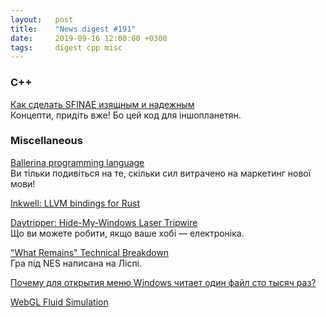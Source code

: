 ```yaml
---
layout:   post
title:    "News digest #191"
date:     2019-09-16 12:00:00 +0300
tags:     digest cpp misc
---
```


<!--このダイジェストはん日本語で書きました。-->

<!--
2019-09-09: preparations started
-->

### C++

[Как сделать SFINAE изящным и надежным](https://habr.com/ru/company/otus/blog/466915/)<br/>
Концепти, придіть вже! Бо цей код для іншопланетян.
<!-- コンセプトが欲しい。このコードが分かりませんから。-->

### Miscellaneous

[Ballerina programming language](https://v1-0.ballerina.io)<br/>
Ви тільки подивіться на те, скільки сил витрачено на маркетинг нової мови!
<!-- 仕事量はすごいです、この言語のために。-->

[Inkwell: LLVM bindings for Rust](https://github.com/TheDan64/inkwell)

[Daytripper: Hide-My-Windows Laser Tripwire](https://github.com/dekuNukem/daytripper)<br/>
Що ви можете робити, якщо ваше хобі — електроніка.
<!-- しゅみが電子こうがくのばあい、この物ができます。-->

["What Remains" Technical Breakdown](http://www.dustmop.io/blog/2019/09/10/what-remains-technical-breakdown/)<br/>
Гра під NES написана на Ліспі.
<!-- LISPでNESのゲームを作りせるでした。-->

[Почему для открытия меню Windows читает один файл сто тысяч раз?](https://habr.com/ru/post/466941/)
<!--「インド人」ですから。-->

[WebGL Fluid Simulation](https://github.com/PavelDoGreat/WebGL-Fluid-Simulation)
